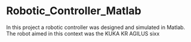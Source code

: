 # Robotic_Controller_Matlab
In this project a robotic controller was designed and simulated in Matlab. The robot aimed in this context was the KUKA KR AGILUS sixx
